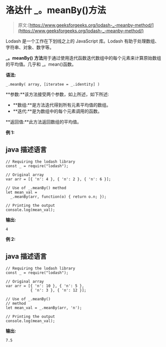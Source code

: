 # 洛达什 _。meanBy()方法

> 原文:[https://www.geeksforgeeks.org/lodash-_-meanby-method/](https://www.geeksforgeeks.org/lodash-_-meanby-method/)

Lodash 是一个工作在下划线之上的 JavaScript 库。Lodash 有助于处理数组、字符串、对象、数字等。

**_。meanBy()** **方法**用于通过使用迭代函数迭代数组中的每个元素来计算原始数组的平均值。几乎和 _。mean()函数。

**语法:**

```
_.meanBy( array, [iteratee = _.identity] )

```

**参数:**该方法接受两个参数，如上所述，如下所述:

*   **数组:**是方法迭代得到所有元素平均值的数组。
*   **迭代:**是为数组中的每个元素调用的函数。

**返回值:**此方法返回数组的平均值。

**例 1:**

## java 描述语言

```
// Requiring the lodash library  
const _ = require("lodash");  

// Original array 
var arr = [{ 'n': 4 }, { 'n': 2 }, { 'n': 6 }];

// Use of _.meanBy() method 
let mean_val =
  _.meanBy(arr, function(o) { return o.n; }); 

// Printing the output  
console.log(mean_val);
```

**输出:**

```
4

```

**例 2:**

## java 描述语言

```
// Requiring the lodash library  
const _ = require("lodash");  

// Original array 
var arr = [{ 'n': 10 }, { 'n': 5 }, 
           { 'n': 3 }, { 'n': 12 }];

// Use of _.meanBy()  
// method 
let mean_val = _.meanBy(arr, 'n'); 

// Printing the output  
console.log(mean_val);
```

**输出:**

```
7.5

```
